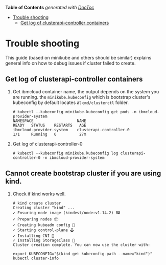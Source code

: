 <!-- START doctoc generated TOC please keep comment here to allow auto update -->
<!-- DON'T EDIT THIS SECTION, INSTEAD RE-RUN doctoc TO UPDATE -->
**Table of Contents**  *generated with [DocToc](https://github.com/thlorenz/doctoc)*

- [Trouble shooting](#trouble-shooting)
  - [Get log of clusterapi-controller containers](#get-log-of-clusterapi-controller-containers)

<!-- END doctoc generated TOC please keep comment here to allow auto update -->

# Trouble shooting

This guide (based on minikube and others should be similar) explains general info on how to debug issues if cluster failed to create.

## Get log of clusterapi-controller containers

1. Get ibmcloud container name, the output depends on the system you are running.
   the `minikube.kubeconfig` which is bootstrap cluster's kubeconfig by default locates at `cmd/clusterctl` folder.

   ```
   # kubectl --kubeconfig minikube.kubeconfig get pods -n ibmcloud-provider-system
   NAMESPACE                   NAME                                     READY   STATUS    RESTARTS   AGE
   ibmcloud-provider-system    clusterapi-controller-0                  1/1     Running   0          27m
   ```

2. Get log of clusterapi-controller-0

   ```
   # kubectl --kubeconfig minikube.kubeconfig log clusterapi-controller-0 -n ibmcloud-provider-system
   ```

## Cannot create bootstrap cluster if you are using kind.
   
1. Check if kind works well.

   ```
   # kind create cluster
   Creating cluster "kind" ...
   ✓ Ensuring node image (kindest/node:v1.14.2) 🖼
   ✓ Preparing nodes 📦
   ✓ Creating kubeadm config 📜
   ✓ Starting control-plane 🕹️
   ✓ Installing CNI 🔌
   ✓ Installing StorageClass 💾
   Cluster creation complete. You can now use the cluster with:

   export KUBECONFIG="$(kind get kubeconfig-path --name="kind")"
   kubectl cluster-info
   ```

  
